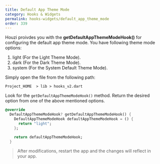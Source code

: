 ```yaml
---
title: Default App Theme Mode
category: Hooks & Widgets
permalink: hooks-widgets/default_app_theme_mode
order: 339 
---
```


Houzi proivdes you with the **getDefaultAppThemeModeHook()**  for configuring the default app theme mode. You have following theme mode options:

1. light (For the Light Theme Mode).
2. dark (For the Dark Theme Mode).
3. system (For the System Default Theme Mode).

Simply open the file from the following path:

`Project_HOME  > lib > hooks_v2.dart`

Look for the `getDefaultAppThemeModeHook()` method. Return the desired option from one of the above mentioned options.

```dart
@override
  DefaultAppThemeModeHook? getDefaultAppThemeModeHook() {
    DefaultAppThemeModeHook defaultAppThemeModeHook = () {
      return "light";
    };

    return defaultAppThemeModeHook;
  }
```


>  After modifications, restart the app and the changes will reflect in your app.